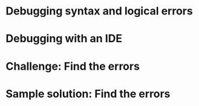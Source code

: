 # Debugging syntax and logical errors
# Debugging with an IDE
# Challenge: Find the errors
# Sample solution: Find the errors